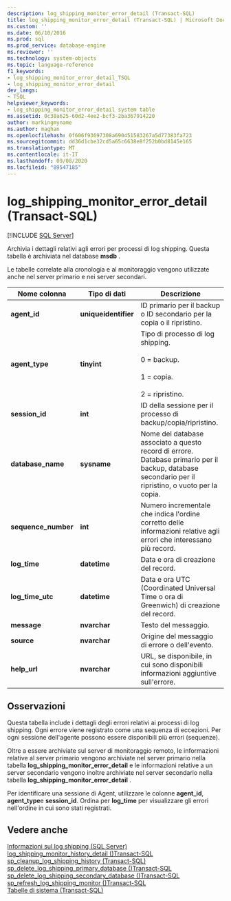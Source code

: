 ```yaml
---
description: log_shipping_monitor_error_detail (Transact-SQL)
title: log_shipping_monitor_error_detail (Transact-SQL) | Microsoft Docs
ms.custom: ''
ms.date: 06/10/2016
ms.prod: sql
ms.prod_service: database-engine
ms.reviewer: ''
ms.technology: system-objects
ms.topic: language-reference
f1_keywords:
- log_shipping_monitor_error_detail_TSQL
- log_shipping_monitor_error_detail
dev_langs:
- TSQL
helpviewer_keywords:
- log_shipping_monitor_error_detail system table
ms.assetid: 0c38a625-60d2-4ee2-bcf3-2ba367914220
author: markingmyname
ms.author: maghan
ms.openlocfilehash: 0f606f93697308a690451583267a5d77383fa723
ms.sourcegitcommit: dd36d1cbe32cd5a65c6638e8f252b0bd8145e165
ms.translationtype: MT
ms.contentlocale: it-IT
ms.lasthandoff: 09/08/2020
ms.locfileid: "89547185"
---
```

# <a name="log_shipping_monitor_error_detail-transact-sql"></a>log_shipping_monitor_error_detail (Transact-SQL)
[!INCLUDE [SQL Server](../../includes/applies-to-version/sqlserver.md)]

  Archivia i dettagli relativi agli errori per processi di log shipping. Questa tabella è archiviata nel database **msdb** .  
  
 Le tabelle correlate alla cronologia e al monitoraggio vengono utilizzate anche nel server primario e nei server secondari.  
  
|Nome colonna|Tipo di dati|Descrizione|  
|-----------------|---------------|-----------------|  
|**agent_id**|**uniqueidentifier**|ID primario per il backup o ID secondario per la copia o il ripristino.|  
|**agent_type**|**tinyint**|Tipo di processo di log shipping.<br /><br /> 0 = backup.<br /><br /> 1 = copia.<br /><br /> 2 = ripristino.|  
|**session_id**|**int**|ID della sessione per il processo di backup/copia/ripristino.|  
|**database_name**|**sysname**|Nome del database associato a questo record di errore. Database primario per il backup, database secondario per il ripristino, o vuoto per la copia.|  
|**sequence_number**|**int**|Numero incrementale che indica l'ordine corretto delle informazioni relative agli errori che interessano più record.|  
|**log_time**|**datetime**|Data e ora di creazione del record.|  
|**log_time_utc**|**datetime**|Data e ora UTC (Coordinated Universal Time o ora di Greenwich) di creazione del record.|  
|**message**|**nvarchar**|Testo del messaggio.|  
|**source**|**nvarchar**|Origine del messaggio di errore o dell'evento.|  
|**help_url**|**nvarchar**|URL, se disponibile, in cui sono disponibili informazioni aggiuntive sull'errore.|  
  
## <a name="remarks"></a>Osservazioni  
 Questa tabella include i dettagli degli errori relativi ai processi di log shipping. Ogni errore viene registrato come una sequenza di eccezioni. Per ogni sessione dell'agente possono essere disponibili più errori (sequenze).  
  
 Oltre a essere archiviate sul server di monitoraggio remoto, le informazioni relative al server primario vengono archiviate nel server primario nella tabella **log_shipping_monitor_error_detail** e le informazioni relative a un server secondario vengono inoltre archiviate nel server secondario nella tabella **log_shipping_monitor_error_detail** .  
  
 Per identificare una sessione di Agent, utilizzare le colonne **agent_id**, **agent_type**e **session_id**. Ordina per **log_time** per visualizzare gli errori nell'ordine in cui sono stati registrati.  
  
## <a name="see-also"></a>Vedere anche  
 [Informazioni sul log shipping &#40;SQL Server&#41;](../../database-engine/log-shipping/about-log-shipping-sql-server.md)   
 [log_shipping_monitor_history_detail &#40;&#41;Transact-SQL ](../../relational-databases/system-tables/log-shipping-monitor-history-detail-transact-sql.md)   
 [sp_cleanup_log_shipping_history &#40;Transact-SQL&#41;](../../relational-databases/system-stored-procedures/sp-cleanup-log-shipping-history-transact-sql.md)   
 [sp_delete_log_shipping_primary_database &#40;&#41;Transact-SQL ](../../relational-databases/system-stored-procedures/sp-delete-log-shipping-primary-database-transact-sql.md)   
 [sp_delete_log_shipping_secondary_database &#40;&#41;Transact-SQL ](../../relational-databases/system-stored-procedures/sp-delete-log-shipping-secondary-database-transact-sql.md)   
 [sp_refresh_log_shipping_monitor &#40;&#41;Transact-SQL ](../../relational-databases/system-stored-procedures/sp-refresh-log-shipping-monitor-transact-sql.md)   
 [Tabelle di sistema &#40;Transact-SQL&#41;](../../relational-databases/system-tables/system-tables-transact-sql.md)  
  
  
